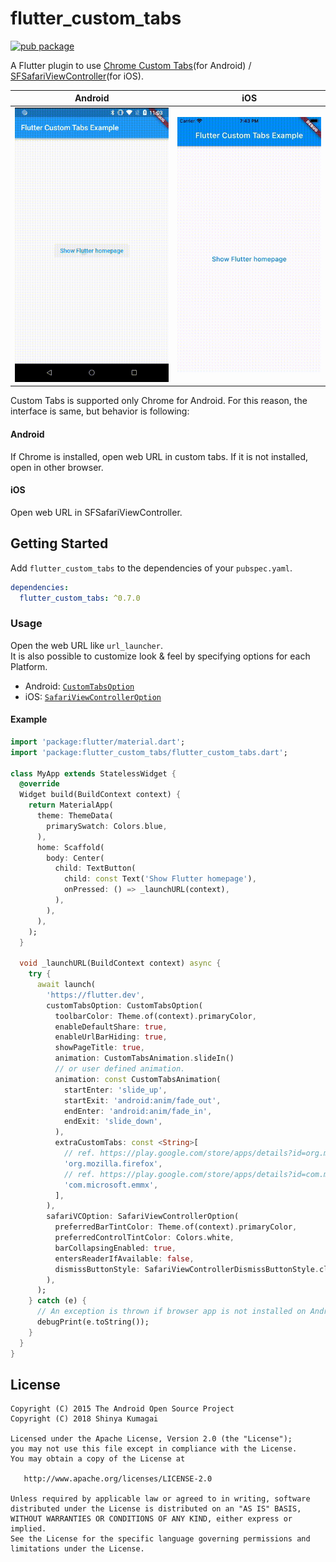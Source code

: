 # flutter_custom_tabs
[![pub package](https://img.shields.io/pub/v/flutter_custom_tabs.svg)](https://pub.dartlang.org/packages/flutter_custom_tabs)

A Flutter plugin to use [Chrome Custom Tabs](https://developer.chrome.com/multidevice/android/customtabs)(for Android) / [SFSafariViewController](https://developer.apple.com/documentation/safariservices/sfsafariviewcontroller)(for iOS).

| Android | iOS |
| - | - |
| ![android](./images/android.gif) | ![iOS](./images/ios.gif) |

Custom Tabs is supported only Chrome for Android. For this reason, the interface is same, but behavior is following:

#### Android
If Chrome is installed, open web URL in custom tabs. If it is not installed, open in other browser.

#### iOS
Open web URL in SFSafariViewController.

## Getting Started
Add `flutter_custom_tabs` to the dependencies of your `pubspec.yaml`.

``` yaml
dependencies:
  flutter_custom_tabs: ^0.7.0
```

### Usage
Open the web URL like `url_launcher`.  
It is also possible to customize look & feel by specifying options for each Platform.
- Android: [`CustomTabsOption`](https://github.com/droibit/flutter_custom_tabs/blob/develop/lib/src/custom_tabs_option.dart)
- iOS: [`SafariViewControllerOption`](https://github.com/droibit/flutter_custom_tabs/blob/develop/lib/src/safari_view_controller_option.dart)

#### Example

``` dart
import 'package:flutter/material.dart';
import 'package:flutter_custom_tabs/flutter_custom_tabs.dart';

class MyApp extends StatelessWidget {
  @override
  Widget build(BuildContext context) {
    return MaterialApp(
      theme: ThemeData(
        primarySwatch: Colors.blue,
      ),
      home: Scaffold(
        body: Center(
          child: TextButton(
            child: const Text('Show Flutter homepage'),
            onPressed: () => _launchURL(context),
          ),
        ),
      ),
    );
  }

  void _launchURL(BuildContext context) async {
    try {
      await launch(
        'https://flutter.dev',
        customTabsOption: CustomTabsOption(
          toolbarColor: Theme.of(context).primaryColor,
          enableDefaultShare: true,
          enableUrlBarHiding: true,
          showPageTitle: true,
          animation: CustomTabsAnimation.slideIn()
          // or user defined animation.
          animation: const CustomTabsAnimation(
            startEnter: 'slide_up',
            startExit: 'android:anim/fade_out',
            endEnter: 'android:anim/fade_in',
            endExit: 'slide_down',
          ),
          extraCustomTabs: const <String>[
            // ref. https://play.google.com/store/apps/details?id=org.mozilla.firefox
            'org.mozilla.firefox',
            // ref. https://play.google.com/store/apps/details?id=com.microsoft.emmx
            'com.microsoft.emmx',
          ],
        ),                    
        safariVCOption: SafariViewControllerOption(
          preferredBarTintColor: Theme.of(context).primaryColor,
          preferredControlTintColor: Colors.white,
          barCollapsingEnabled: true,
          entersReaderIfAvailable: false,
          dismissButtonStyle: SafariViewControllerDismissButtonStyle.close,        
        ),
      );
    } catch (e) {
      // An exception is thrown if browser app is not installed on Android device.
      debugPrint(e.toString());
    }
  }
}
```
## License

    Copyright (C) 2015 The Android Open Source Project
    Copyright (C) 2018 Shinya Kumagai

    Licensed under the Apache License, Version 2.0 (the "License");
    you may not use this file except in compliance with the License.
    You may obtain a copy of the License at

       http://www.apache.org/licenses/LICENSE-2.0

    Unless required by applicable law or agreed to in writing, software
    distributed under the License is distributed on an "AS IS" BASIS,
    WITHOUT WARRANTIES OR CONDITIONS OF ANY KIND, either express or implied.
    See the License for the specific language governing permissions and
    limitations under the License.
